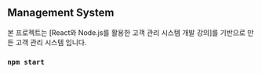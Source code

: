 ## Management System

본 프로젝트는 [React와 Node.js를 활용한 고객 관리 시스템 개발 강의]를 기반으로 만든 고객 관리 시스템 입니다.

### `npm start`
